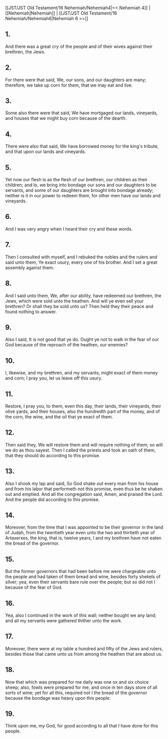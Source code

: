 [[JST/JST Old Testament/16 Nehemiah/Nehemiah4|<< Nehemiah 4]] | [[Nehemiah|Nehemiah]] | [[JST/JST Old Testament/16 Nehemiah/Nehemiah6|Nehemiah 6 >>]]
## 1.
And there was a great cry of the people and of their wives against their brethren, the Jews.
## 2.
For there were that said, We, our sons, and our daughters are many; therefore, we take up corn for them, that we may eat and live.
## 3.
Some also there were that said, We have mortgaged our lands, vineyards, and houses that we might buy corn because of the dearth.
## 4.
There were also that said, We have borrowed money for the king\'s tribute, and that upon our lands and vineyards.
## 5.
Yet now our flesh is as the flesh of our brethren, our children as their children; and lo, we bring into bondage our sons and our daughters to be servants, and some of our daughters are brought into bondage already; neither is it in our power to redeem them, for other men have our lands and vineyards.
## 6.
And I was very angry when I heard their cry and these words.
## 7.
Then I consulted with myself, and I rebuked the nobles and the rulers and said unto them, Ye exact usury, every one of his brother. And I set a great assembly against them.
## 8.
And I said unto them, We, after our ability, have redeemed our brethren, the Jews, which were sold unto the heathen. And will ye even sell your brethren? Or shall they be sold unto us? Then held they their peace and found nothing to answer.
## 9.
Also I said, It is not good that ye do. Ought ye not to walk in the fear of our God because of the reproach of the heathen, our enemies?
## 10.
I, likewise, and my brethren, and my servants, might exact of them money and corn; I pray you, let us leave off this usury.
## 11.
Restore, I pray you, to them, even this day, their lands, their vineyards, their olive yards, and their houses, also the hundredth part of the money, and of the corn, the wine, and the oil that ye exact of them.
## 12.
Then said they, We will restore them and will require nothing of them; so will we do as thou sayest. Then I called the priests and took an oath of them, that they should do according to this promise.
## 13.
Also I shook my lap and said, So God shake out every man from his house and from his labor that performeth not this promise, even thus be he shaken out and emptied. And all the congregation said, Amen, and praised the Lord. And the people did according to this promise.
## 14.
Moreover, from the time that I was appointed to be their governor in the land of Judah, from the twentieth year even unto the two and thirtieth year of Artaxerxes, the king, that is, twelve years, I and my brethren have not eaten the bread of the governor.
## 15.
But the former governors that had been before me were chargeable unto the people and had taken of them bread and wine, besides forty shekels of silver; yea, even their servants bare rule over the people; but so did not I because of the fear of God.
## 16.
Yea, also I continued in the work of this wall; neither bought we any land; and all my servants were gathered thither unto the work.
## 17.
Moreover, there were at my table a hundred and fifty of the Jews and rulers, besides those that came unto us from among the heathen that are about us.
## 18.
Now that which was prepared for me daily was one ox and six choice sheep; also, fowls were prepared for me, and once in ten days store of all sorts of wine; yet for all this, required not I the bread of the governor because the bondage was heavy upon this people.
## 19.
Think upon me, my God, for good according to all that I have done for this people.

